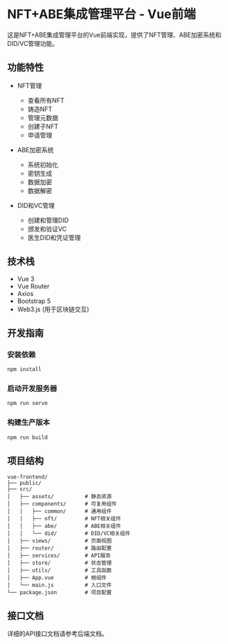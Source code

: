 # NFT+ABE集成管理平台 - Vue前端

这是NFT+ABE集成管理平台的Vue前端实现，提供了NFT管理、ABE加密系统和DID/VC管理功能。

## 功能特性

- NFT管理
  - 查看所有NFT
  - 铸造NFT
  - 管理元数据
  - 创建子NFT
  - 申请管理

- ABE加密系统
  - 系统初始化
  - 密钥生成
  - 数据加密
  - 数据解密
  
- DID和VC管理
  - 创建和管理DID
  - 颁发和验证VC
  - 医生DID和凭证管理

## 技术栈

- Vue 3
- Vue Router
- Axios
- Bootstrap 5
- Web3.js (用于区块链交互)

## 开发指南

### 安装依赖
```bash
npm install
```

### 启动开发服务器
```bash
npm run serve
```

### 构建生产版本
```bash
npm run build
```

## 项目结构

```
vue-frontend/
├── public/
├── src/
│   ├── assets/          # 静态资源
│   ├── components/      # 可复用组件
│   │   ├── common/      # 通用组件
│   │   ├── nft/         # NFT相关组件
│   │   ├── abe/         # ABE相关组件
│   │   └── did/         # DID/VC相关组件
│   ├── views/           # 页面视图
│   ├── router/          # 路由配置
│   ├── services/        # API服务
│   ├── store/           # 状态管理
│   ├── utils/           # 工具函数
│   ├── App.vue          # 根组件
│   └── main.js          # 入口文件
└── package.json         # 项目配置
```

## 接口文档

详细的API接口文档请参考后端文档。 